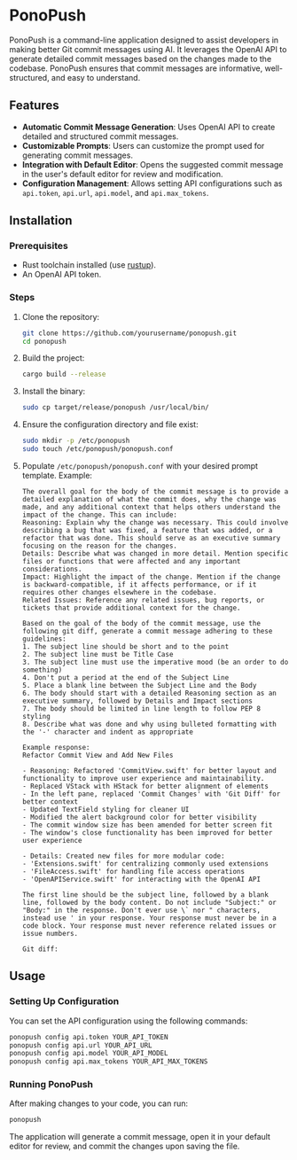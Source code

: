 # PonoPush

PonoPush is a command-line application designed to assist developers in making better Git commit messages using AI. It leverages the OpenAI API to generate detailed commit messages based on the changes made to the codebase. PonoPush ensures that commit messages are informative, well-structured, and easy to understand.

## Features

- **Automatic Commit Message Generation**: Uses OpenAI API to create detailed and structured commit messages.
- **Customizable Prompts**: Users can customize the prompt used for generating commit messages.
- **Integration with Default Editor**: Opens the suggested commit message in the user's default editor for review and modification.
- **Configuration Management**: Allows setting API configurations such as `api.token`, `api.url`, `api.model`, and `api.max_tokens`.

## Installation

### Prerequisites

- Rust toolchain installed (use [rustup](https://rustup.rs/)).
- An OpenAI API token.

### Steps

1. Clone the repository:

   ```sh
   git clone https://github.com/yourusername/ponopush.git
   cd ponopush
   ```

2. Build the project:

   ```sh
   cargo build --release
   ```

3. Install the binary:

   ```sh
   sudo cp target/release/ponopush /usr/local/bin/
   ```

4. Ensure the configuration directory and file exist:

   ```sh
   sudo mkdir -p /etc/ponopush
   sudo touch /etc/ponopush/ponopush.conf
   ```

5. Populate `/etc/ponopush/ponopush.conf` with your desired prompt template. Example:

   ```plaintext
   The overall goal for the body of the commit message is to provide a detailed explanation of what the commit does, why the change was made, and any additional context that helps others understand the impact of the change. This can include:
   Reasoning: Explain why the change was necessary. This could involve describing a bug that was fixed, a feature that was added, or a refactor that was done. This should serve as an executive summary focusing on the reason for the changes.
   Details: Describe what was changed in more detail. Mention specific files or functions that were affected and any important considerations.
   Impact: Highlight the impact of the change. Mention if the change is backward-compatible, if it affects performance, or if it requires other changes elsewhere in the codebase.
   Related Issues: Reference any related issues, bug reports, or tickets that provide additional context for the change.

   Based on the goal of the body of the commit message, use the following git diff, generate a commit message adhering to these guidelines:
   1. The subject line should be short and to the point
   2. The subject line must be Title Case
   3. The subject line must use the imperative mood (be an order to do something)
   4. Don't put a period at the end of the Subject Line
   5. Place a blank line between the Subject Line and the Body
   6. The body should start with a detailed Reasoning section as an executive summary, followed by Details and Impact sections
   7. The body should be limited in line length to follow PEP 8 styling
   8. Describe what was done and why using bulleted formatting with the '-' character and indent as appropriate

   Example response:
   Refactor Commit View and Add New Files

   - Reasoning: Refactored 'CommitView.swift' for better layout and functionality to improve user experience and maintainability.
   - Replaced VStack with HStack for better alignment of elements
   - In the left pane, replaced 'Commit Changes' with 'Git Diff' for better context
   - Updated TextField styling for cleaner UI
   - Modified the alert background color for better visibility
   - The commit window size has been amended for better screen fit
   - The window's close functionality has been improved for better user experience

   - Details: Created new files for more modular code:
   - 'Extensions.swift' for centralizing commonly used extensions
   - 'FileAccess.swift' for handling file access operations
   - 'OpenAPIService.swift' for interacting with the OpenAI API

   The first line should be the subject line, followed by a blank line, followed by the body content. Do not include "Subject:" or "Body:" in the response. Don't ever use \` nor " characters, instead use ' in your response. Your response must never be in a code block. Your response must never reference related issues or issue numbers.

   Git diff:
   ```

## Usage

### Setting Up Configuration

You can set the API configuration using the following commands:

```sh
ponopush config api.token YOUR_API_TOKEN
ponopush config api.url YOUR_API_URL
ponopush config api.model YOUR_API_MODEL
ponopush config api.max_tokens YOUR_API_MAX_TOKENS
```

### Running PonoPush

After making changes to your code, you can run:

```sh
ponopush
```

The application will generate a commit message, open it in your default editor for review, and commit the changes upon saving the file.